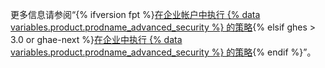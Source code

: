 更多信息请参阅“{% ifversion fpt %}[在企业帐户中执行 {% data variables.product.prodname_advanced_security %} 的策略](/github/setting-up-and-managing-your-enterprise/enforcing-policies-for-advanced-security-in-your-enterprise-account){% elsif ghes > 3.0 or ghae-next %}[在企业中执行 {% data variables.product.prodname_advanced_security %} 的策略](/admin/policies/enforcing-policies-for-advanced-security-in-your-enterprise){% endif %}”。
